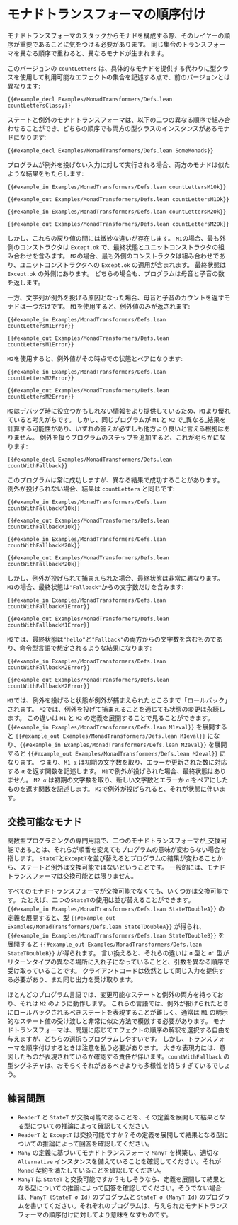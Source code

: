# モナドトランスフォーマの順序付け

モナドトランスフォーマのスタックからモナドを構成する際、そのレイヤーの順序が重要であることに気をつける必要があります。
同じ集合のトランスフォーマを異なる順序で重ねると、異なるモナドが生まれます。

このバージョンの `countLetters` は、具体的なモナドを提供する代わりに型クラスを使用して利用可能なエフェクトの集合を記述する点で、前のバージョンとは異なります:

```lean
{{#example_decl Examples/MonadTransformers/Defs.lean countLettersClassy}}
```

ステートと例外のモナドトランスフォーマは、以下の二つの異なる順序で組み合わせることができ、どちらの順序でも両方の型クラスのインスタンスがあるモナドになります:

```lean
{{#example_decl Examples/MonadTransformers/Defs.lean SomeMonads}}
```

プログラムが例外を投げない入力に対して実行される場合、両方のモナドは似たような結果をもたらします:

```lean
{{#example_in Examples/MonadTransformers/Defs.lean countLettersM1Ok}}
```
```output info
{{#example_out Examples/MonadTransformers/Defs.lean countLettersM1Ok}}
```
```lean
{{#example_in Examples/MonadTransformers/Defs.lean countLettersM2Ok}}
```
```output info
{{#example_out Examples/MonadTransformers/Defs.lean countLettersM2Ok}}
```
しかし、これらの戻り値の間には微妙な違いが存在します。
`M1`の場合、最も外側のコンストラクタは `Except.ok` で、最終状態とユニットコンストラクタの組み合わせを含みます。
`M2`の場合、最も外側のコンストラクタは組み合わせであり、ユニットコンストラクタへの `Except.ok` の適用が含まれます。
最終状態は `Except.ok` の外側にあります。
どちらの場合も、プログラムは母音と子音の数を返します。

一方、文字列が例外を投げる原因となった場合、母音と子音のカウントを返すモナドは一つだけです。
`M1`を使用すると、例外値のみが返されます:

```lean
{{#example_in Examples/MonadTransformers/Defs.lean countLettersM1Error}}
```
```output info
{{#example_out Examples/MonadTransformers/Defs.lean countLettersM1Error}}
```
`M2`を使用すると、例外値がその時点での状態とペアになります:

```lean
{{#example_in Examples/MonadTransformers/Defs.lean countLettersM2Error}}
```
```output info
{{#example_out Examples/MonadTransformers/Defs.lean countLettersM2Error}}
```

`M2`はデバッグ時に役立つかもしれない情報をより提供しているため、`M1`より優れていると考えがちです。
しかし、同じプログラムが `M1` と `M2` で_異なる_結果を計算する可能性があり、いずれの答えが必ずしも他方より良いと言える根拠はありません。
例外を扱うプログラムのステップを追加すると、これが明らかになります:

```lean
{{#example_decl Examples/MonadTransformers/Defs.lean countWithFallback}}
```
このプログラムは常に成功しますが、異なる結果で成功することがあります。
例外が投げられない場合、結果は `countLetters` と同じです:

```lean
{{#example_in Examples/MonadTransformers/Defs.lean countWithFallbackM1Ok}}
```
```output info
{{#example_out Examples/MonadTransformers/Defs.lean countWithFallbackM1Ok}}
```
```lean
{{#example_in Examples/MonadTransformers/Defs.lean countWithFallbackM2Ok}}
```
```output info
{{#example_out Examples/MonadTransformers/Defs.lean countWithFallbackM2Ok}}
```
しかし、例外が投げられて捕まえられた場合、最終状態は非常に異なります。
`M1`の場合、最終状態は`"Fallback"`からの文字数だけを含みます:

```lean
{{#example_in Examples/MonadTransformers/Defs.lean countWithFallbackM1Error}}
```
```output info
{{#example_out Examples/MonadTransformers/Defs.lean countWithFallbackM1Error}}
```
`M2`では、最終状態は`"hello"`と`"Fallback"`の両方からの文字数を含むものであり、命令型言語で想定されるような結果になります:

```lean
{{#example_in Examples/MonadTransformers/Defs.lean countWithFallbackM2Error}}
```
```output info
{{#example_out Examples/MonadTransformers/Defs.lean countWithFallbackM2Error}}
```

`M1`では、例外を投げると状態が例外が捕まえられたところまで「ロールバック」されます。
`M2`では、例外を投げて捕まえることを通じても状態の変更は永続します。
この違いは `M1` と `M2` の定義を展開することで見ることができます。
`{{#example_in Examples/MonadTransformers/Defs.lean M1eval}}` を展開すると `{{#example_out Examples/MonadTransformers/Defs.lean M1eval}}` になり、`{{#example_in Examples/MonadTransformers/Defs.lean M2eval}}` を展開すると `{{#example_out Examples/MonadTransformers/Defs.lean M2eval}}` になります。
つまり、`M1 α` は初期の文字数を取り、エラーか更新された数に対応する `α` を返す関数を記述します。
`M1`で例外が投げられた場合、最終状態はありません。
`M2 α` は初期の文字数を取り、新しい文字数とエラーか `α` をペアにしたものを返す関数を記述します。
`M2`で例外が投げられると、それが状態に伴います。

## 交換可能なモナド

関数型プログラミングの専門用語で、二つのモナドトランスフォーマが_交換可能である_とは、それらが順番を変えてもプログラムの意味が変わらない場合を指します。
`StateT`と`ExceptT`を並び替えるとプログラムの結果が変わることから、ステートと例外は交換可能ではないということです。
一般的には、モナドトランスフォーマは交換可能とは限りません。

すべてのモナドトランスフォーマが交換可能でなくても、いくつかは交換可能です。
たとえば、二つの`StateT`の使用は並び替えることができます。
`{{#example_in Examples/MonadTransformers/Defs.lean StateTDoubleA}}` の定義を展開すると、型 `{{#example_out Examples/MonadTransformers/Defs.lean StateTDoubleA}}` が得られ、`{{#example_in Examples/MonadTransformers/Defs.lean StateTDoubleB}}` を展開すると `{{#example_out Examples/MonadTransformers/Defs.lean StateTDoubleB}}` が得られます。
言い換えると、それらの違いは `σ` 型と `σ'` 型がリターンタイプの異なる場所に入れ子になっていることと、引数を異なる順序で受け取っていることです。
クライアントコードは依然として同じ入力を提供する必要があり、また同じ出力を受け取ります。

ほとんどのプログラム言語では、変更可能なステートと例外の両方を持っており、それは `M2` のように動作します。
これらの言語では、例外が投げられたときにロールバックされるべきステートを表現することが難しく、通常は `M1` の明示的なステート値の受け渡しと非常に似た方法で模倣する必要があります。
モナドトランスフォーマは、問題に応じてエフェクトの順序の解釈を選択する自由を与えますが、どちらの選択もプログラムしやすいです。
しかし、トランスフォーマを順序付けするときは注意を払う必要があります。
大きな表現力には、意図したものが表現されているか確認する責任が伴います。`countWithFallback` の型シグネチャは、おそらくそれがあるべきよりも多様性を持ちすぎているでしょう。

## 練習問題

 * `ReaderT` と `StateT` が交換可能であることを、その定義を展開して結果となる型についての推論によって確認してください。
 * `ReaderT` と `ExceptT` は交換可能ですか？その定義を展開して結果となる型についての推論によって回答を確認してください。
 * `Many` の定義に基づいてモナドトランスフォーマ `ManyT` を構築し、適切な `Alternative` インスタンスを備えていることを確認してください。それが `Monad` 契約を満たしていることを確認してください。
 * `ManyT` は `StateT` と交換可能ですか？もしそうなら、定義を展開して結果となる型についての推論によって回答を確認してください。そうでない場合は、`ManyT (StateT σ Id)` のプログラムと `StateT σ (ManyT Id)` のプログラムを書いてください。それぞれのプログラムは、与えられたモナドトランスフォーマの順序付けに対してより意味をなすものです。